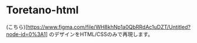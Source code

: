 # Toretano-html
(こちら)[https://www.figma.com/file/WH8khNp1a0QbRRdAc1uDZT/Untitled?node-id=0%3A1] のデザインをHTML/CSSのみで再現します。
